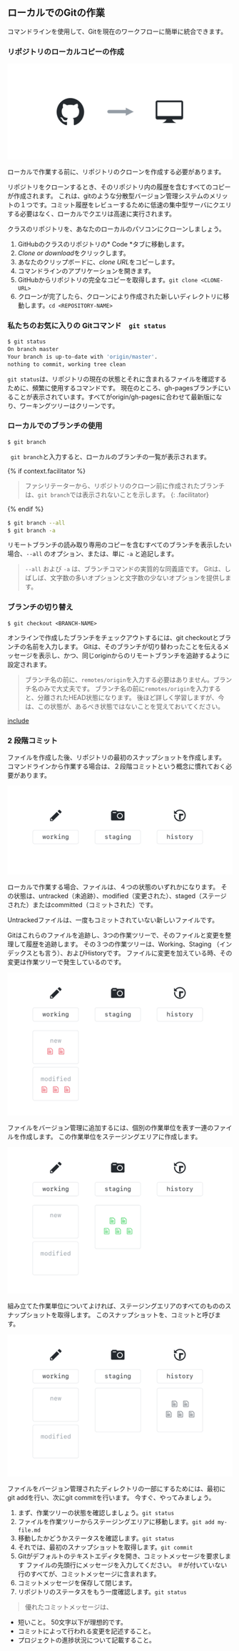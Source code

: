 ## ローカルでのGitの作業

コマンドラインを使用して、Gitを現在のワークフローに簡単に統合できます。

### リポジトリのローカルコピーの作成

![リポジトリのクローン](../img/clone-diagram.png)

ローカルで作業する前に、リポジトリのクローンを作成する必要があります。

リポジトリをクローンするとき、そのリポジトリ内の履歴を含むすべてのコピーが作成されます。 これは、gitのような分散型バージョン管理システムのメリットの１つです。コミット履歴をレビューするために低速の集中型サーバにクエリする必要はなく、ローカルでクエリは高速に実行されます。

クラスのリポジトリを、あなたのローカルのパソコンにクローンしましょう。

1. GitHubのクラスのリポジトリの* Code *タブに移動します。
2. *Clone or download*をクリックします。
3. あなたのクリップボードに、*clone URL*をコピーします。
4. コマンドラインのアプリケーションを開きます。
5. GitHubからリポジトリの完全なコピーを取得します。`git clone <CLONE-URL>`
6. クローンが完了したら、クローンにより作成された新しいディレクトリに移動します。`cd <REPOSITORY-NAME>`

### 私たちのお気に入りの Gitコマンド　`git status`

```sh
$ git status
On branch master
Your branch is up-to-date with 'origin/master'.
nothing to commit, working tree clean
```

` git status `は、リポジトリの現在の状態とそれに含まれるファイルを確認するために、頻繁に使用するコマンドです。 現在のところ、gh-pagesブランチにいることが表示されています。すべてがorigin/gh-pagesに合わせて最新版になり、ワーキングツリーはクリーンです。

### ローカルでのブランチの使用

```sh
$ git branch
```

` git branch`と入力すると、ローカルのブランチの一覧が表示されます。

{% if context.facilitator %}

> ファシリテーターから、リポジトリのクローン前に作成されたブランチは、`git branch`では表示されないことを示します。 {: .facilitator}

{% endif %}

```sh
$ git branch --all
$ git branch -a
```

リモートブランチの読み取り専用のコピーを含むすべてのブランチを表示したい場合、`--all` のオプション、または、単に `-a` と追記します。

> `--all` および `-a` は、ブランチコマンドの実質的な同義語です。 Gitは、しばしば、文字数の多いオプションと文字数の少ないオプションを提供します。

### ブランチの切り替え

    $ git checkout <BRANCH-NAME>


オンラインで作成したブランチをチェックアウトするには、git checkoutとブランチの名前を入力します。 Gitは、そのブランチが切り替わったことを伝えるメッセージを表示し、かつ、同じoriginからのリモートブランチを追跡するように設定されます。

> ブランチ名の前に、`remotes/origin`を入力する必要はありません。ブランチ名のみで大丈夫です。 ブランチ名の前に`remotes/origin`を入力すると、分離されたHEAD状態になります。 後ほど詳しく学習しますが、今は、この状態が、あるべき状態ではないことを覚えておいてください。

[include](06a_activity_create_file.md ':include')

### 2 段階コミット

ファイルを作成した後、リポジトリの最初のスナップショットを作成します。 コマンドラインから作業する場合は、２段階コミットという概念に慣れておく必要があります。

![２段階コミット - パート１](../img/two-stage-commit-a.png)

ローカルで作業する場合、ファイルは、４つの状態のいずれかになります。 その状態は、untracked（未追跡）、modified（変更された）、staged（ステージされた）またはcommitted（コミットされた）です。

Untrackedファイルは、一度もコミットされていない新しいファイルです。

Gitはこれらのファイルを追跡し、3つの作業ツリーで、そのファイルと変更を整理して履歴を追跡します。 その３つの作業ツリーは、Working、Staging （インデックスとも言う）、およびHistoryです。 ファイルに変更を加えている時、その変更は作業ツリーで発生しているのです。

![２段階コミット - パート２](../img/two-stage-commit-b.png)

ファイルをバージョン管理に追加するには、個別の作業単位を表す一連のファイルを作成します。 この作業単位をステージングエリアに作成します。

![２段階コミット - パート３](../img/two-stage-commit-c.png)

組み立てた作業単位についてよければ、ステージングエリアのすべてのもののスナップショットを取得します。 このスナップショットを、コミットと呼びます。

![２段階コミット - パート４](../img/two-stage-commit-d.png)

ファイルをバージョン管理されたディレクトリの一部にするためには、最初にgit addを行い、次にgit commitを行います。 今すぐ、やってみましょう。

1. まず、作業ツリーの状態を確認しましょう。` git status `
2. ファイルを作業ツリーからステージングエリアに移動します。` git add my-file.md `
3. 移動したかどうかステータスを確認します。`git status`
4. それでは、最初のスナップショットを取得します。` git commit `
5. Gitがデフォルトのテキストエディタを開き、コミットメッセージを要求します ファイルの先頭行にメッセージを入力してください。 ＃が付いていない行のすべてが、コミットメッセージに含まれます。
6. コミットメッセージを保存して閉じます。
7. リポジトリのステータスをもう一度確認します。` git status `

> 優れたコミットメッセージは、

- 短いこと。 50文字以下が理想的です。
- コミットによって行われる変更を記述すること。
- プロジェクトの進捗状況について記載すること。

